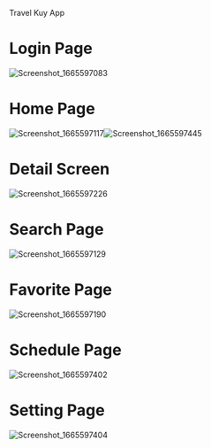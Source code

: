 Travel Kuy App

# Login Page
![Screenshot_1665597083](https://user-images.githubusercontent.com/74639319/195517700-6e60e8da-a7c6-4212-875b-455d534e12fd.png)

# Home Page
![Screenshot_1665597117](https://user-images.githubusercontent.com/74639319/195517734-e7b29271-704b-4831-a136-1eedfd9c145b.png)![Screenshot_1665597445](https://user-images.githubusercontent.com/74639319/195518231-66540a10-2da1-4704-bced-22a11a498a2e.png)


# Detail Screen
![Screenshot_1665597226](https://user-images.githubusercontent.com/74639319/195517778-7f28f66f-9f17-41a2-b521-ccb287533d9f.png)

# Search Page
![Screenshot_1665597129](https://user-images.githubusercontent.com/74639319/195517881-05514814-1325-4e57-bf4e-711189c7d86c.png)

# Favorite Page
![Screenshot_1665597190](https://user-images.githubusercontent.com/74639319/195518019-259386d1-ad78-4164-b607-6d6671dcbafb.png)


# Schedule Page
![Screenshot_1665597402](https://user-images.githubusercontent.com/74639319/195518065-7ff9b22e-7ff6-4ced-b1ac-31b7e825cac1.png)

# Setting Page
![Screenshot_1665597404](https://user-images.githubusercontent.com/74639319/195518189-df88f525-4844-4c9b-9b38-f36683ccbfce.png)
